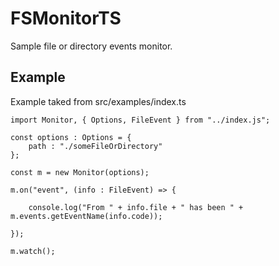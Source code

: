 # FSMonitorTS
Sample file or directory events monitor.

## Example
Example taked from src/examples/index.ts


```
import Monitor, { Options, FileEvent } from "../index.js";

const options : Options = {
    path : "./someFileOrDirectory"
};

const m = new Monitor(options);

m.on("event", (info : FileEvent) => {

    console.log("From " + info.file + " has been " + m.events.getEventName(info.code));

});

m.watch();
```
